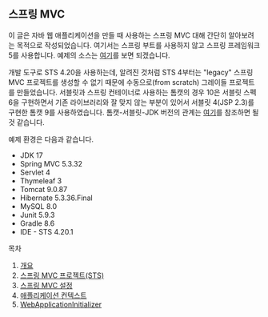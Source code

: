 ## 스프링 MVC

이 글은 자바 웹 애플리케이션을 만들 때 사용하는 스프링 MVC 대해 간단히 알아보려는 목적으로 작성되었습니다. 여기서는 스프링 부트를 사용하지 않고 스프링 프레임워크 5를 사용합니다. 예제의 소스는 [여기](https://github.com/boyd-dev/demo-mvc/tree/main/example)를 보면 되겠습니다.

개발 도구로 STS 4.20을 사용하는데, 알려진 것처럼 STS 4부터는 "legacy" 스프링 MVC 프로젝트를 생성할 수 없기 때문에 수동으로(from scratch) 그레이들 프로젝트를 만들었습니다. 서블릿과 스프링 컨테이너로 사용하는 톰캣의 경우 10은 서블릿 스펙 6을 구현하면서 기존 라이브러리와 잘 맞지 않는 부분이 있어서 서블릿 4(JSP 2.3)를 구현한 톰캣 9를 사용하였습니다. 톰캣-서블릿-JDK 버전의 관계는 [여기](https://tomcat.apache.org/whichversion.html)를 참조하면 될 것 같습니다.

예제 환경은 다음과 같습니다.

- JDK 17
- Spring MVC 5.3.32
- Servlet 4
- Thymeleaf 3
- Tomcat 9.0.87
- Hibernate 5.3.36.Final
- MySQL 8.0
- Junit 5.9.3
- Gradle 8.6
- IDE - STS 4.20.1

목차

1. [개요](01/README.md)
2. [스프링 MVC 프로젝트(STS)](02/README.md)
3. [스프링 MVC 설정](03/README.md)
4. [애플리케이션 컨텍스트](04/README.md)
5. [WebApplicationInitializer](05/README.md)


